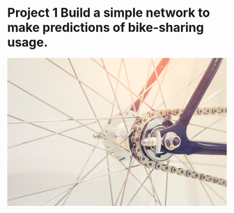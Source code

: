 # Project 1  Build a simple network to make predictions of bike-sharing usage.

![Bike Sharing](/p1-your-first-neural-network/img/bike-sharing.jpg?raw=true)
